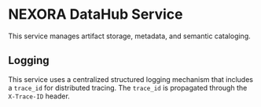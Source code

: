 # NEXORA DataHub Service

This service manages artifact storage, metadata, and semantic cataloging.

## Logging

This service uses a centralized structured logging mechanism that includes a `trace_id` for distributed tracing. The `trace_id` is propagated through the `X-Trace-ID` header.
